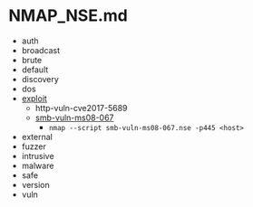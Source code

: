 # NMAP_NSE.md
- auth
- broadcast
- brute
- default
- discovery
- dos
- [exploit](https://nmap.org/nsedoc/categories/exploit.html)
  - http-vuln-cve2017-5689
  - [smb-vuln-ms08-067](https://nmap.org/nsedoc/scripts/smb-vuln-ms08-067.html)
    - `nmap --script smb-vuln-ms08-067.nse -p445 <host>`  
- external
- fuzzer
- intrusive
- malware
- safe
- version
- vuln 
